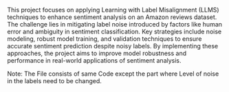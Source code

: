 This project focuses on applying Learning with Label Misalignment (LLMS) techniques to enhance sentiment analysis on an Amazon reviews dataset. The challenge lies in mitigating label noise introduced by factors like human error and ambiguity in sentiment classification. Key strategies include noise modeling, robust model training, and validation techniques to ensure accurate sentiment prediction despite noisy labels. By implementing these approaches, the project aims to improve model robustness and performance in real-world applications of sentiment analysis.

Note: The File consists of same Code except the part where Level of noise in the labels need to be changed.
